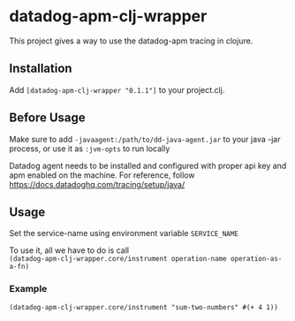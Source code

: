 # datadog-apm-clj-wrapper

This project gives a way to use the datadog-apm tracing in clojure.

## Installation

Add `[datadog-apm-clj-wrapper "0.1.1"]` to your project.clj.

## Before Usage
Make sure to add `-javaagent:/path/to/dd-java-agent.jar` to your java -jar process,
or use it as `:jvm-opts` to run locally

Datadog agent needs to be installed and configured with proper api key and apm enabled on the machine.
For reference, follow https://docs.datadoghq.com/tracing/setup/java/

## Usage

Set the service-name using environment variable `SERVICE_NAME`

To use it, all we have to do is call  
```(datadog-apm-clj-wrapper.core/instrument operation-name operation-as-a-fn)```

### Example

```(datadog-apm-clj-wrapper.core/instrument "sum-two-numbers" #(+ 4 1)) ```
